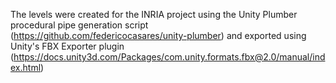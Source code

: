 The levels were created for the INRIA project using the Unity Plumber procedural pipe generation script (https://github.com/federicocasares/unity-plumber) and exported using Unity's FBX Exporter plugin (https://docs.unity3d.com/Packages/com.unity.formats.fbx@2.0/manual/index.html)
